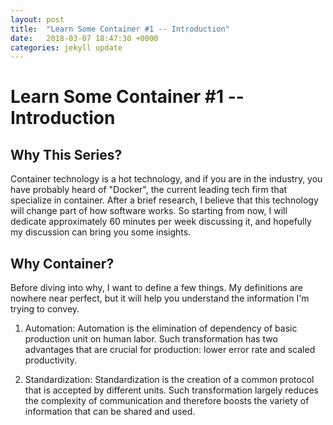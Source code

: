 ```yaml
---
layout: post
title:  "Learn Some Container #1 -- Introduction"
date:   2018-03-07 18:47:30 +0000
categories: jekyll update
---
```


# Learn Some Container #1 -- Introduction #
## Why This Series? ##
Container technology is a hot technology, and if you are in the industry, you have probably heard of "Docker", the current leading tech firm that specialize in container. After a brief research, I believe that this technology will change part of how software works. So starting from now, I will dedicate approximately 60 minutes per week discussing it, and hopefully my discussion can bring you some insights. 

## Why Container? ##
Before diving into why, I want to define a few things. My definitions are nowhere near perfect, but it will help you understand the information I'm trying to convey. 

1. Automation:
	Automation is the elimination of dependency of basic production unit on human labor. Such transformation has two advantages that are crucial for production: lower error rate and scaled productivity.

2. Standardization:
	Standardization is the creation of a common protocol that is accepted by different units. Such transformation largely reduces the complexity of communication and therefore boosts the variety of information that can be shared and used. 




